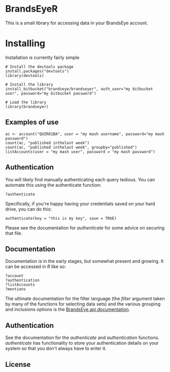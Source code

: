# BrandsEyeR

This is a small library for accessing data in your BrandsEye account.

# Installing

Installation is currently fairly simple

    # Install the devtools package
    install.packages("devtools")
    library(devtools)
   
    # Install the library
    install_bitbucket("brandseye/brandseyer", auth_user="my bitbucket user", password="my bitbucket password")
   
    # Load the library
    library(brandseyer)

## Examples of use

    ac <- account("QUIR01BA", user = "my mash username", password="my mash password")
    count(ac, "published inthelast week")
    count(ac, "published inthelast week", groupby="published")
    listAccounts(user = "my mash user", password = "my mash password")
    
## Authentication

You will likely find manually authenticating each query tedious. You can automate this
using the authenticate function:

    ?authenticate
    
Specifically, if you're happy having your credentials saved on your hard drive, 
you can do this:

    authenticate(key = "this is my key", save = TRUE)
    
Please see the documentation for *authenticate* for some advice on securing that file.    
    
## Documentation

Documentation is in the early stages, but somewhat present and growing. It can be accessed in *R*
like so:

    ?account
    ?authentication
    ?listAccounts
    ?mentions
    
The ultimate documentation for the filter language (the *filter* argument 
taken by many of the functions for selecting data sets) and the various
grouping and inclusions options is the [BrandsEye api documentation][api-docs]. 
    
## Authentication

See the documentation for the *authenticate* and *authentication* functions. 
*authenticate* has functionality to store your authentication details on your 
system so that you don't always have to enter it.

## License

[api-docs]: https://api.brandseye.com/docs